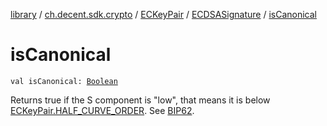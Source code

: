 [library](../../../index.md) / [ch.decent.sdk.crypto](../../index.md) / [ECKeyPair](../index.md) / [ECDSASignature](index.md) / [isCanonical](./is-canonical.md)

# isCanonical

`val isCanonical: `[`Boolean`](https://kotlinlang.org/api/latest/jvm/stdlib/kotlin/-boolean/index.html)

Returns true if the S component is "low", that means it is below [ECKeyPair.HALF_CURVE_ORDER](#).
See [BIP62](https://github.com/bitcoin/bips/blob/master/bip-0062.mediawiki#Low_S_values_in_signatures).

